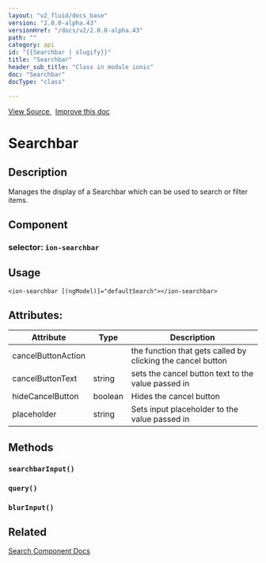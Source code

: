 ```yaml
---
layout: "v2_fluid/docs_base"
version: "2.0.0-alpha.43"
versionHref: "/docs/v2/2.0.0-alpha.43"
path: ""
category: api
id: "{{Searchbar | slugify}}"
title: "Searchbar"
header_sub_title: "Class in module ionic"
doc: "Searchbar"
docType: "class"

---
```





<div class="improve-docs">
<a href='http://github.com/driftyco/ionic2/tree/master/ionic/components/searchbar/searchbar.ts#L7'>
View Source
</a>
&nbsp;
<a href='http://github.com/driftyco/ionic2/edit/master/ionic/components/searchbar/searchbar.ts#L7'>
Improve this doc
</a>
</div>





<h1 class="api-title">


Searchbar






</h1>






<!-- description -->
<h2>Description</h2>

<p>Manages the display of a Searchbar which can be used to search or filter items.</p>


<h2>Component</h2>
<h3>selector: <code>ion-searchbar</code></h3>
<!-- @usage tag -->

<h2>Usage</h2>

<pre><code class="lang-html">&lt;ion-searchbar [(ngModel)]=&quot;defaultSearch&quot;&gt;&lt;/ion-searchbar&gt;
</code></pre>




<!-- @property tags -->

<h2>Attributes:</h2>
<table class="table" style="margin:0;">
<thead>
<tr>
<th>Attribute</th>




















<th>Type</th>


<th>Description</th>
</tr>
</thead>
<tbody>

<tr>
<td>
cancelButtonAction
</td>


<td>

</td>


<td>
the function that gets called by clicking the cancel button
</td>
</tr>

<tr>
<td>
cancelButtonText
</td>


<td>
string
</td>


<td>
sets the cancel button text to the value passed in
</td>
</tr>

<tr>
<td>
hideCancelButton
</td>


<td>
boolean
</td>


<td>
Hides the cancel button
</td>
</tr>

<tr>
<td>
placeholder
</td>


<td>
string
</td>


<td>
Sets input placeholder to the value passed in
</td>
</tr>

</tbody>
</table>


<!-- methods on the class -->

<h2>Methods</h2>

<div id="searchbarInput"></div>

<h3>
<code>searchbarInput()</code>
  

</h3>












<div id="query"></div>

<h3>
<code>query()</code>
  

</h3>












<div id="blurInput"></div>

<h3>
<code>blurInput()</code>
  

</h3>










<!-- related link -->

<h2>Related</h2>

<a href='/docs/v2/components#search'>Search Component Docs</a><!-- end content block -->


<!-- end body block -->

